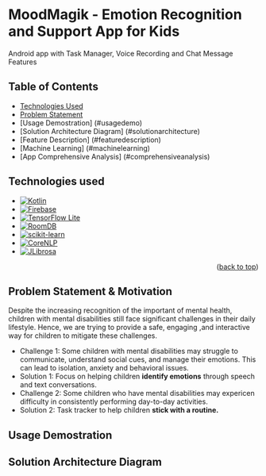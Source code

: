 # MoodMagik - Emotion Recognition and Support App for Kids
Android app with Task Manager, Voice Recording and Chat Message Features
## Table of Contents
- [Technologies Used](#technologiesused)
- [Problem Statement](#problemstatement)
- [Usage Demostration] (#usagedemo)
- [Solution Architecture Diagram] (#solutionarchitecture)
- [Feature Description] (#featuredescription)
- [Machine Learning] (#machinelearning)
- [App Comprehensive Analysis] (#comprehensiveanalysis)

## Technologies used <a name="technologiesused"></a>

* [![Kotlin][Kotlin]][Kotlin-url]
* [![Firebase][Firebase]][Firebase-url]
* [![TensorFlow Lite][TensorFlow-Lite]][TensorFlow-Lite-url]
* [![RoomDB][RoomDB]][RoomDB-url]
* [![scikit-learn][scikit-learn]][scikit-learn-url]
* [![CoreNLP][CoreNLP]][CoreNLP-url]
* [![JLibrosa][JLibrosa]][JLibrosa-url]

<p align="right">(<a href="#readme-top">back to top</a>)</p>

## Problem Statement & Motivation <a name="problemstatement"></a>

Despite the increasing recognition of the important of mental health, children with mental disabilities still face significant challenges in their daily lifestyle. Hence, we are trying to provide a safe, engaging ,and interactive way for children to mitigate these challenges.

- Challenge 1: Some children with mental disabilities may struggle to communicate, understand social cues, and manage their emotions. This can lead to isolation, anxiety and behavioral issues.
- Solution 1: Focus on helping children **identify emotions** through speech and text conversations.
- Challenge 2: Some children who have mental disabilities may expericen difficulty in consistently performing day-to-day activities.
- Solution 2: Task tracker to help children **stick with a routine.**

## Usage Demostration <a name="usagedemo"></a>

## Solution Architecture Diagram <a name="solutionarchitecture"></a>

<!-- links -->

[JLibrosa]: https://img.shields.io/badge/JLibrosa-FF3399?style=for-the-badge&logo=java&logoColor=white
[JLibrosa-url]: https://github.com/romanowski/JLibrosa

[TensorFlow-Lite]: https://img.shields.io/badge/TensorFlow%20Lite-FF6F00?style=for-the-badge&logo=tensorflow&logoColor=white
[TensorFlow-Lite-url]: https://www.tensorflow.org/lite

[RoomDB]: https://img.shields.io/badge/RoomDB-FF6F00?style=for-the-badge&logo=android&logoColor=white
[RoomDB-url]: https://developer.android.com/training/data-storage/room

[scikit-learn]: https://img.shields.io/badge/scikit--learn-F7931E?style=for-the-badge&logo=scikit-learn&logoColor=white
[scikit-learn-url]: https://scikit-learn.org/

[CoreNLP]: https://img.shields.io/badge/CoreNLP-1B95E0?style=for-the-badge&logo=java&logoColor=white
[CoreNLP-url]: https://stanfordnlp.github.io/CoreNLP/

[Kotlin]: https://img.shields.io/badge/Kotlin-7F52FF?style=for-the-badge&logo=kotlin&logoColor=white
[Kotlin-url]: https://kotlinlang.org/

[Firebase]: https://img.shields.io/badge/Firebase-FFCA28?style=for-the-badge&logo=firebase&logoColor=black
[Firebase-url]: https://firebase.google.com/
